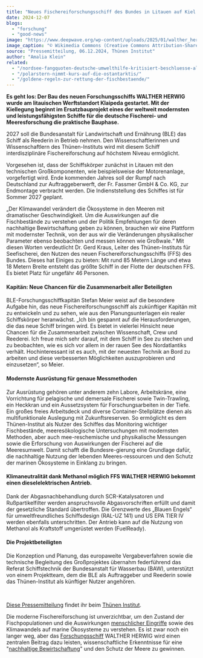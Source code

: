 ```yaml
---
title: "Neues Fischereiforschungsschiff des Bundes in Litauen auf Kiel gelegt"
date: 2024-12-07
blogs: 
  - "forschung"
  - "good-news"
image: "https://www.deepwave.org/wp-content/uploads/2025/01/walther_herwig_III_forschungsschiff_wikimedia_commons.jpg"
image_caption: "© Wikimedia Commons (Creative Commons Attribution-Share Alike 3.0 Unported)"
source: "Pressemitteilung, 06.12.2024, Thünen Institut"
author: "Amalia Klein"
related: 
  - "/nordsee-fangquoten-deutsche-umwelthilfe-kritisiert-beschluesse-als-unzureichend/"
  - "/polarstern-nimmt-kurs-auf-die-ostantarktis/"
  - "/goldene-regeln-zur-rettung-der-fischbestaende/"
---
```


**Es geht los: Der Bau des neuen Forschungsschiffs WALTHER HERWIG wurde am litauischen Werftstandort Klaipeda gestartet. Mit der Kiellegung beginnt im Ersatzbauprojekt eines der weltweit modernsten und leistungsfähigsten Schiffe für die deutsche Fischerei- und Meeresforschung die praktische Bauphase.**

2027 soll die Bundesanstalt für Landwirtschaft und Ernährung (BLE) das Schiff als Reederin in Betrieb nehmen. Den Wissenschaftlerinnen und Wissenschaftlern des Thünen-Instituts wird mit diesem Schiff interdisziplinäre Fischereiforschung auf höchstem Niveau ermöglicht.

Vorgesehen ist, dass der Schiffskörper zunächst in Litauen mit den technischen Großkomponenten, wie beispielsweise der Motorenanlage, vorgefertigt wird. Ende kommenden Jahres soll der Rumpf nach Deutschland zur Auftraggeberwerft, der Fr. Fassmer GmbH & Co. KG, zur Endmontage verbracht werden. Die Indienststellung des Schiffes ist für Sommer 2027 geplant.

„Der Klimawandel verändert die Ökosysteme in den Meeren mit dramatischer Geschwindigkeit. Um die Auswirkungen auf die Fischbestände zu verstehen und der Politik Empfehlungen für deren nachhaltige Bewirtschaftung geben zu können, brauchen wir eine Plattform mit modernster Technik, von der aus wir die Veränderungen physikalischer Parameter ebenso beobachten und messen können wie Großwale.“ Mit diesen Worten verdeutlicht Dr. Gerd Kraus, Leiter des Thünen-Instituts für Seefischerei, den Nutzen des neuen Fischereiforschungsschiffs (FFS) des Bundes. Dieses hat Einiges zu bieten: Mit rund 85 Metern Länge und etwa 18 Metern Breite entsteht das größte Schiff in der Flotte der deutschen FFS. Es bietet Platz für ungefähr 46 Personen.

#### Kapitän: Neue Chancen für die Zusammenarbeit aller Beteiligten

BLE-Forschungsschiffkapitän Stefan Meier weist auf die besondere Aufgabe hin, das neue Fischereiforschungsschiff als zukünftiger Kapitän mit zu entwickeln und zu sehen, wie aus den Planungsunterlagen ein realer Schiffskörper heranwächst. „Ich bin gespannt auf die Herausforderungen, die das neue Schiff bringen wird. Es bietet in vielerlei Hinsicht neue Chancen für die Zusammenarbeit zwischen Wissenschaft, Crew und Reederei. Ich freue mich sehr darauf, mit dem Schiff in See zu stechen und zu beobachten, wie es sich vor allem in der rauen See des Nordatlantiks verhält. Hochinteressant ist es auch, mit der neuesten Technik an Bord zu arbeiten und diese verbesserten Möglichkeiten auszuprobieren und einzusetzen“, so Meier.

#### Modernste Ausrüstung für genaue Messmethoden

Zur Ausrüstung gehören unter anderem zehn Labore, Arbeitskräne, eine Vorrichtung für pelagische und demersale Fischerei sowie Twin-Trawling, ein Heckkran und ein Aussetzsystem für Forschungsarbeiten in der Tiefe. Ein großes freies Arbeitsdeck und diverse Container-Stellplätze dienen als multifunktionale Auslegung mit Zukunftsreserven. So ermöglicht es dem Thünen-Institut als Nutzer des Schiffes das Monitoring wichtiger Fischbestände, meeresökologische Untersuchungen mit modernsten Methoden, aber auch mee-reschemische und physikalische Messungen sowie die Erforschung von Auswirkungen der Fischerei auf die Meeresumwelt. Damit schafft die Bundesre-gierung eine Grundlage dafür, die nachhaltige Nutzung der lebenden Meeres-ressourcen und den Schutz der marinen Ökosysteme in Einklang zu bringen.

#### Klimaneutralität dank Methanol möglich FFS WALTHER HERWIG bekommt einen dieselelektrischen Antrieb.

Dank der Abgasnachbehandlung durch SCR-Katalysatoren und Rußpartikelfilter werden anspruchsvolle Abgasvorschriften erfüllt und damit der gesetzliche Standard übertroffen. Die Grenzwerte des „Blauen Engels“ für umweltfreundliches Schiffsdesign (RAL-UZ 141) und US EPA TIER IV werden ebenfalls unterschritten. Der Antrieb kann auf die Nutzung von Methanol als Kraftstoff umgerüstet werden (FuelReady).

#### Die Projektbeteiligten

Die Konzeption und Planung, das europaweite Vergabeverfahren sowie die technische Begleitung des Großprojektes übernahm federführend das Referat Schiffstechnik der Bundesanstalt für Wasserbau (BAW), unterstützt von einem Projektteam, dem die BLE als Auftraggeber und Reederin sowie das Thünen-Institut als künftiger Nutzer angehören.

 

[Diese Pressemitteilung](https://www.thuenen.de/de/newsroom/presse/aktuelle-pressemitteilungen/detailansicht/neues-fischereiforschungsschiff-des-bundes-in-litauen-auf-kiel-gelegt) findet ihr beim [Thünen Institut](https://www.thuenen.de/).

Die moderne Fischereiforschung ist unverzichtbar, um den Zustand der Fischpopulationen und die Auswirkungen [menschlicher Eingriffe](https://www.deepwave.org/nordsee-fangquoten-deutsche-umwelthilfe-kritisiert-beschluesse-als-unzureichend/) sowie des Klimawandels auf marine Ökosysteme zu verstehen. Es ist zwar noch ein langer weg, aber das [Forschungsschiff](https://www.deepwave.org/polarstern-nimmt-kurs-auf-die-ostantarktis/) WALTHER HERWIG wird einen zentralen Beitrag dazu leisten, wissenschaftliche Erkenntnisse für eine "[nachhaltige Bewirtschaftung](https://www.deepwave.org/goldene-regeln-zur-rettung-der-fischbestaende/)" und den Schutz der Meere zu gewinnen.

